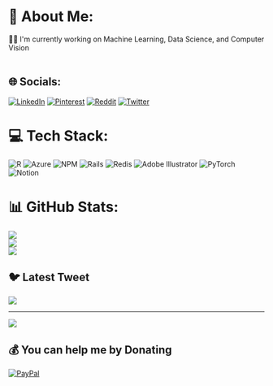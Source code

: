 # 💫 About Me:
👨‍🔬 I'm currently working on Machine Learning, Data Science, and Computer Vision<br><br>


## 🌐 Socials:
[![LinkedIn](https://img.shields.io/badge/LinkedIn-%230077B5.svg?logo=linkedin&logoColor=white)](https://linkedin.com/in/fasdfasdf) [![Pinterest](https://img.shields.io/badge/Pinterest-%23E60023.svg?logo=Pinterest&logoColor=white)](https://pinterest.com/asdfasd) [![Reddit](https://img.shields.io/badge/Reddit-%23FF4500.svg?logo=Reddit&logoColor=white)](https://reddit.com/user/asdf) [![Twitter](https://img.shields.io/badge/Twitter-%231DA1F2.svg?logo=Twitter&logoColor=white)](https://twitter.com/dfasdfa) 

# 💻 Tech Stack:
![R](https://img.shields.io/badge/r-%23276DC3.svg?style=for-the-badge&logo=r&logoColor=white) ![Azure](https://img.shields.io/badge/azure-%230072C6.svg?style=for-the-badge&logo=azure-devops&logoColor=white) ![NPM](https://img.shields.io/badge/NPM-%23000000.svg?style=for-the-badge&logo=npm&logoColor=white) ![Rails](https://img.shields.io/badge/rails-%23CC0000.svg?style=for-the-badge&logo=ruby-on-rails&logoColor=white) ![Redis](https://img.shields.io/badge/redis-%23DD0031.svg?style=for-the-badge&logo=redis&logoColor=white) ![Adobe Illustrator](https://img.shields.io/badge/adobeillustrator-%23FF9A00.svg?style=for-the-badge&logo=adobeillustrator&logoColor=white) ![PyTorch](https://img.shields.io/badge/PyTorch-%23EE4C2C.svg?style=for-the-badge&logo=PyTorch&logoColor=white) ![Notion](https://img.shields.io/badge/Notion-%23000000.svg?style=for-the-badge&logo=notion&logoColor=white)


# 📊 GitHub Stats:
![](https://github-readme-stats.vercel.app/api?username=WesleyZero&theme=dark&hide_border=false&include_all_commits=false&count_private=false)<br/>
![](https://github-readme-streak-stats.herokuapp.com/?user=WesleyZero&theme=dark&hide_border=false)<br/>
![](https://github-readme-stats.vercel.app/api/top-langs/?username=WesleyZero&theme=dark&hide_border=false&include_all_commits=false&count_private=false&layout=compact)

## 🐦 Latest Tweet
[![](https://gtce.itsvg.in/api?username=dfasdfa)](https://github.com/VishwaGauravIn/github-twitter-card-embed)

---
[![](https://visitcount.itsvg.in/api?id=WesleyZero&icon=0&color=0)](https://visitcount.itsvg.in)

  ## 💰 You can help me by Donating
  [![PayPal](https://img.shields.io/badge/PayPal-00457C?style=for-the-badge&logo=paypal&logoColor=white)](https://paypal.me/asdfasdf) 

  
<!-- Proudly created with GPRM ( https://gprm.itsvg.in ) -->
